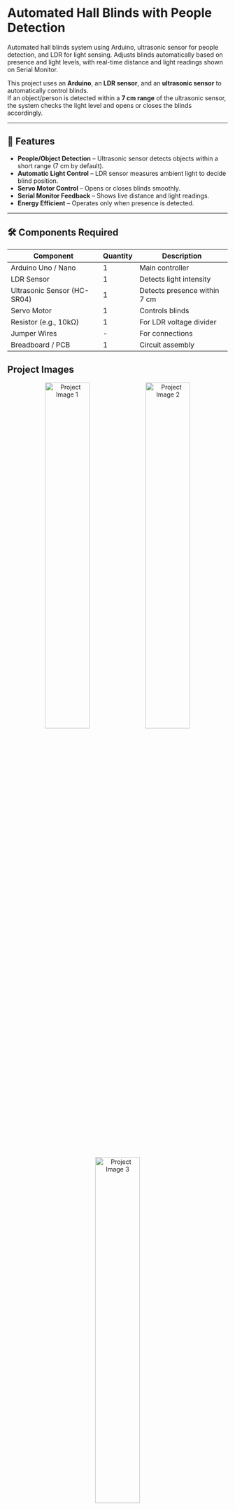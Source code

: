 # Automated Hall Blinds with People Detection

Automated hall blinds system using Arduino, ultrasonic sensor for people detection, and LDR for light sensing. Adjusts blinds automatically based on presence and light levels, with real-time distance and light readings shown on Serial Monitor.

This project uses an **Arduino**, an **LDR sensor**, and an **ultrasonic sensor** to automatically control blinds.  
If an object/person is detected within a **7 cm range** of the ultrasonic sensor, the system checks the light level and opens or closes the blinds accordingly.

---

## 📌 Features
- **People/Object Detection** – Ultrasonic sensor detects objects within a short range (7 cm by default).
- **Automatic Light Control** – LDR sensor measures ambient light to decide blind position.
- **Servo Motor Control** – Opens or closes blinds smoothly.
- **Serial Monitor Feedback** – Shows live distance and light readings.
- **Energy Efficient** – Operates only when presence is detected.

---

## 🛠 Components Required
| Component | Quantity | Description |
|-----------|----------|-------------|
| Arduino Uno / Nano | 1 | Main controller |
| LDR Sensor | 1 | Detects light intensity |
| Ultrasonic Sensor (HC-SR04) | 1 | Detects presence within 7 cm |
| Servo Motor | 1 | Controls blinds |
| Resistor (e.g., 10kΩ) | 1 | For LDR voltage divider |
| Jumper Wires | - | For connections |
| Breadboard / PCB | 1 | Circuit assembly |

## Project Images
<p align="center">
  <img src="images/images1.jpg" alt="Project Image 1" width="45%">
  <img src="images/images2.jpg" alt="Project Image 2" width="45%">
</p>
<p align="center">
  <img src="images/images3.jpg" alt="Project Image 3" width="45%">
</p>

### Video
click thumbnail to start
[![Watch the Video](images/images2.jpg)](images/video.mp4)